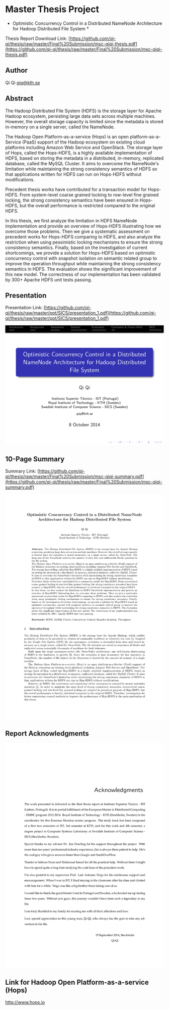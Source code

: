 Master Thesis Project
======

* Optimistic Concurrency Control in a Distributed NameNode Architecture for Hadoop Distributed File System *

Thesis Report Download Link: [https://github.com/qi-qi/thesis/raw/master/Final%20Submission/msc-qiqi-thesis.pdf](https://github.com/qi-qi/thesis/raw/master/Final%20Submission/msc-qiqi-thesis.pdf)

Author
------

Qi Qi <qiq@kth.se>

Abstract
------
The Hadoop Distributed File System (HDFS) is the storage layer for Apache Hadoop ecosystem, persisting large data sets across multiple machines. However, the overall storage capacity is limited since the metadata is stored in-memory on a single server, called the NameNode.

The Hadoop Open Platform-as-a-service (Hops) is an open platform-as-a-Service (PaaS) support of the Hadoop ecosystem on existing cloud platforms including Amazon Web Service and OpenStack. The storage layer of Hops, called the Hops-HDFS, is a highly available implementation of HDFS, based on storing the metadata in a distributed, in-memory, replicated database, called the MySQL Cluster. It aims to overcome the NameNode's limitation while maintaining the strong consistency semantics of HDFS so that applications written for HDFS can run on Hops-HDFS without modifications.

Precedent thesis works have contributed for a transaction model for Hops-HDFS. From system-level coarse grained locking to row-level fine grained locking, the strong consistency semantics have been ensured in Hops-HDFS, but the overall performance is restricted compared to the original HDFS.

In this thesis, we first analyze the limitation in HDFS NameNode implementation and provide an overview of Hops-HDFS illustrating how we overcome those problems. Then we give a systematic assessment on precedent works for Hops-HDFS comparing to HDFS, and also analyze the restriction when using pessimistic locking mechanisms to ensure the strong consistency semantics. Finally, based on the investigation of current shortcomings, we provide a solution for Hops-HDFS based on optimistic concurrency control with snapshot isolation on semantic related group to improve the operation throughput while maintaining the strong consistency semantics in HDFS. The evaluation shows the significant improvement of this new model. The correctness of our implementation has been validated by 300+ Apache HDFS unit tests passing.

Presentation
------
Presentation Link: [https://github.com/qi-qi/thesis/raw/master/ppt/SICS/presentation_1.pdf](https://github.com/qi-qi/thesis/raw/master/ppt/SICS/presentation_1.pdf) 

![](https://raw.githubusercontent.com/qi-qi/thesis/master/github_image_preview/presentation.png) 

10-Page Summary
------
Summary Link: [https://github.com/qi-qi/thesis/raw/master/Final%20Submission/msc-qiqi-summary.pdf](https://github.com/qi-qi/thesis/raw/master/Final%20Submission/msc-qiqi-summary.pdf) 

![ ](https://raw.githubusercontent.com/qi-qi/thesis/master/github_image_preview/summary.png)

Report Acknowledgments
------ 
![](https://raw.githubusercontent.com/qi-qi/thesis/master/github_image_preview/acknowledgments.png) 

Link for Hadoop Open Platform-as-a-service (Hops)
------
http://www.hops.io
